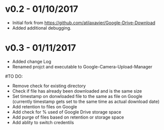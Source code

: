 # v0.2 - 01/10/2017

* Initial fork from <https://github.com/atilaxavier/Google-Drive-Download>
* Added additional debugging.

# v0.3 - 01/11/2017 

* Added change Log
* Renamed projct and executable to Google-Camera-Upload-Manager

#TO DO:

* Remove check for existing directory
* Check if file has already been downloaded and is the same size
* Set timestamp on donwloaded file to the same as file on Google (currently timestamp gets set to the same time as actual download date)
* Add retention to files on Google
* Add check for % used of Google Drive storage space 
* Add purge of files based on retention or storage space
* Add ablity to switch credentils

